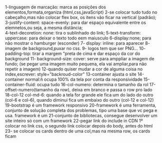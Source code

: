1-linguagem de marcação: marca as posições dos elementos,formata,organiza (html,css,javaScript)
2-se colocar tudo tudo no cabeçalho,mas não colocar flex box, os itens vão ficar na vertical (padrão);
3-justify-content: space-evenly: para dar espaço equivalente entre os elemnetos,ou seja, a mesma distância;    
4-text-decoretion: none: tira o sublinhado do link;
5-text-transform: uppercase: para deixar o texto todo eem maiusculo
6-display:none; para não mostrar o hamburger (esconder)
7- display: inline: para aparecer
8- imagem de background,puxar no css.
9- logos tem que ser PNG...
10- padding-top: tirar a margem "preta de cima e dar espaço da cor do background
11- background-size: cover: serve para amppliar a imagem de fundo; (se pegar uma imagem muito pequena, ela vai ampliar,para não repetir a imagem)
12-quando quiser mudar a cor de alguma coisa no index,escrever: style="backroud-color"
13-container ajusta o site
14-container normal:ñ ocupa 100% da tela por conta da responsividade
15-container-fluid: ocupa tudo
16-col-numero: determina o tamanho da rol
17-offset-numero(tamanho da row), deixa em branco e passa o row pro lado
18-col-12 col-md-6: quando a tela for grande ele fica um do lado do outro (col-6 e col-6), quando diminui fica um embaixo do outro (col-12 e col-12)
19-bootstrap é um framework responsivo
20-framework é uma ferramenta, conjunto de solução completa dos problemas, tipo uma base que vc pega e usa. framework é um 21-conjunto de bibliotecas,  consegue desenvolver um site inteiro só com um framework
22-pegar link do include in CDN 1º colocar no link css, o segundo link colocar depois do body, antes do html
23- se colocar os cards dentro de uma col,mas na mesma row, os cards ficam 

